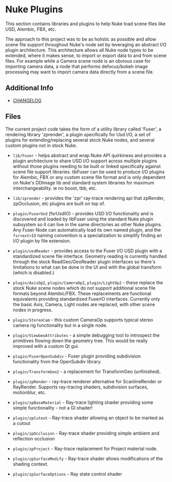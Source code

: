 Nuke Plugins
==============

This section contains libraries and plugins to help Nuke load scene files like USD, Alembic, FBX, etc.

The approach to this project was to be as holistic as possible and allow scene file support throughout Nuke's node set by leveraging an abstract I/O plugin architecture. This architecture allows all Nuke node types to be extended, where it makes sense, to import or export data to and from scene files. For example while a Camera scene node is an obvious case for importing camera data, a node that performs defocus/bokeh image processing may want to import camera data directly from a scene file.

Additional Info
----------------

* [CHANGELOG](CHANGELOG.md)

Files
------------------------

The current project code takes the form of a utility library called 'Fuser', a rendering library 'zprender', a plugin specifically for Usd I/O, a set of plugins for extending/replacing several stock Nuke nodes, and several custom plugins not in stock Nuke.

- `lib/Fuser` - helps abstract and wrap Nuke API quirkiness and provides a plugin architecture to share USD I/O support across multiple plugins without those plugins needing to be built or linked specifically against scene file support libraries. libFuser can be used to produce I/O plugins for Alembic, FBX or any custom scene file format and is only dependent on Nuke's DDImage lib and standard system libraries for maximum interchangeability. ie no boost, tbb, etc.

- `lib/zprender` - provides the 'zpr' ray-trace rendering api that zpRender, zpOcclusion, etc plugins are built on top of.

- `plugin/FuserUsd` (fsrUsdIO) - provides USD I/O functionality and is discovered and loaded by libFuser using the standard Nuke plugin subsystem so it can live in the same directories as other Nuke plugins. Any Fuser Node can automatically load its own named plugin, and the `fsr<ext>IO` naming convention is a specialization to simplify finding an I/O plugin by file extension.

- `plugin/usdReader` - provides access to the Fuser I/O USD plugin with a standardized scene file interface. Geometry reading is currently handled through the stock ReadGeo/GeoReader plugin interfaces so there's limitations to what can be done in the UI and with the global transform (which is disabled.)

- `plugin/AxisOp2`, `plugin/CameraOp2`, `plugin/LightOp2` - these replace the stock Nuke scene nodes which do not support additional scene file formats beyond Alembic/FBX. These replacements are functional equivalents providing standardized FuserIO interfaces. Currently only the basic Axis, Camera, Light nodes are replaced, with other scene nodes in progress.

- `plugin/StereoCam` - this custom CameraOp supports typical stereo camera rig functionality but in a single node.

- `plugin/ViewGeoAttributes` - a simple debugging tool to introspect the primitives flowing down the geometry tree. This would be really improved with a custom Qt gui.

- `plugin/FuserOpenSubdiv` - Fuser plugin providing subdivision functionality from the OpenSubdiv library.

- `plugin/TransformGeo2` - a replacement for TransformGeo (unfinished).

- `plugin/zpRender` - ray-trace renderer alternative for ScanlineRender or RayRender. Supports ray-tracing shaders, subdivision surfaces, motionblur, etc.

- `plugin/zpBaseMaterial` - Ray-trace lighting shader providing some simple functionality - not a GI shader!

- `plugin/zpCutout` - Ray-trace shader allowing an object to be marked as a cutout

- `plugin/zpOcclusion` - Ray-trace shader providing simple ambient and reflection occlusion

- `plugin/zpProject` - Ray-trace replacement for Project material node.

- `plugin/zpSurfaceModify` - Ray-trace shader allows modifications of the shading context.

- `plugin/zpSurfaceOptions` - Ray state control shader

